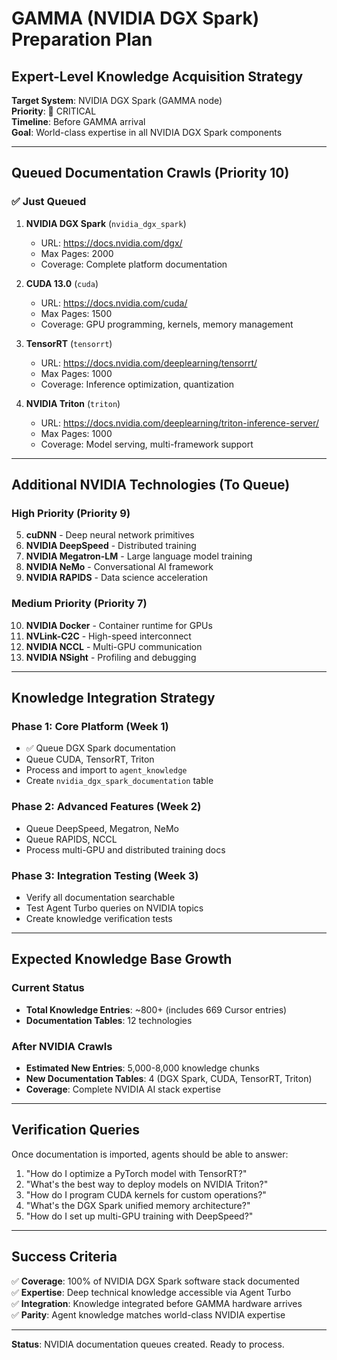 # GAMMA (NVIDIA DGX Spark) Preparation Plan
## Expert-Level Knowledge Acquisition Strategy

**Target System**: NVIDIA DGX Spark (GAMMA node)  
**Priority**: 🔴 CRITICAL  
**Timeline**: Before GAMMA arrival  
**Goal**: World-class expertise in all NVIDIA DGX Spark components

---

## Queued Documentation Crawls (Priority 10)

### ✅ Just Queued
1. **NVIDIA DGX Spark** (`nvidia_dgx_spark`)
   - URL: https://docs.nvidia.com/dgx/
   - Max Pages: 2000
   - Coverage: Complete platform documentation

2. **CUDA 13.0** (`cuda`)
   - URL: https://docs.nvidia.com/cuda/
   - Max Pages: 1500
   - Coverage: GPU programming, kernels, memory management

3. **TensorRT** (`tensorrt`)
   - URL: https://docs.nvidia.com/deeplearning/tensorrt/
   - Max Pages: 1000
   - Coverage: Inference optimization, quantization

4. **NVIDIA Triton** (`triton`)
   - URL: https://docs.nvidia.com/deeplearning/triton-inference-server/
   - Max Pages: 1000
   - Coverage: Model serving, multi-framework support

---

## Additional NVIDIA Technologies (To Queue)

### High Priority (Priority 9)
5. **cuDNN** - Deep neural network primitives
6. **NVIDIA DeepSpeed** - Distributed training
7. **NVIDIA Megatron-LM** - Large language model training
8. **NVIDIA NeMo** - Conversational AI framework
9. **NVIDIA RAPIDS** - Data science acceleration

### Medium Priority (Priority 7)
10. **NVIDIA Docker** - Container runtime for GPUs
11. **NVLink-C2C** - High-speed interconnect
12. **NVIDIA NCCL** - Multi-GPU communication
13. **NVIDIA NSight** - Profiling and debugging

---

## Knowledge Integration Strategy

### Phase 1: Core Platform (Week 1)
- ✅ Queue DGX Spark documentation
- Queue CUDA, TensorRT, Triton
- Process and import to `agent_knowledge`
- Create `nvidia_dgx_spark_documentation` table

### Phase 2: Advanced Features (Week 2)
- Queue DeepSpeed, Megatron, NeMo
- Queue RAPIDS, NCCL
- Process multi-GPU and distributed training docs

### Phase 3: Integration Testing (Week 3)
- Verify all documentation searchable
- Test Agent Turbo queries on NVIDIA topics
- Create knowledge verification tests

---

## Expected Knowledge Base Growth

### Current Status
- **Total Knowledge Entries**: ~800+ (includes 669 Cursor entries)
- **Documentation Tables**: 12 technologies

### After NVIDIA Crawls
- **Estimated New Entries**: 5,000-8,000 knowledge chunks
- **New Documentation Tables**: 4 (DGX Spark, CUDA, TensorRT, Triton)
- **Coverage**: Complete NVIDIA AI stack expertise

---

## Verification Queries

Once documentation is imported, agents should be able to answer:

1. "How do I optimize a PyTorch model with TensorRT?"
2. "What's the best way to deploy models on NVIDIA Triton?"
3. "How do I program CUDA kernels for custom operations?"
4. "What's the DGX Spark unified memory architecture?"
5. "How do I set up multi-GPU training with DeepSpeed?"

---

## Success Criteria

✅ **Coverage**: 100% of NVIDIA DGX Spark software stack documented  
✅ **Expertise**: Deep technical knowledge accessible via Agent Turbo  
✅ **Integration**: Knowledge integrated before GAMMA hardware arrives  
✅ **Parity**: Agent knowledge matches world-class NVIDIA expertise

---

**Status**: NVIDIA documentation queues created. Ready to process.

